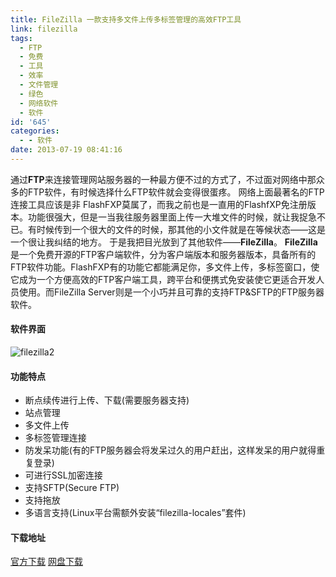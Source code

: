 ```yaml
---
title: FileZilla 一款支持多文件上传多标签管理的高效FTP工具
link: filezilla
tags:
  - FTP
  - 免费
  - 工具
  - 效率
  - 文件管理
  - 绿色
  - 网络软件
  - 软件
id: '645'
categories:
  - - 软件
date: 2013-07-19 08:41:16
---
```


通过**FTP**来连接管理网站服务器的一种最方便不过的方式了，不过面对网络中那众多的FTP软件，有时候选择什么FTP软件就会变得很蛋疼。 网络上面最著名的FTP连接工具应该是非 FlashFXP莫属了，而我之前也是一直用的FlashfXP免注册版本。功能很强大，但是一当我往服务器里面上传一大堆文件的时候，就让我捉急不已。有时候传到一个很大的文件的时候，那其他的小文件就是在等候状态——这是一个很让我纠结的地方。 于是我把目光放到了其他软件——**FileZilla**。 **FileZilla**是一个免费开源的FTP客户端软件，分为客户端版本和服务器版本，具备所有的FTP软件功能。FlashFXP有的功能它都能满足你，多文件上传，多标签窗口，使它成为一个方便高效的FTP客户端工具，跨平台和便携式免安装使它更适合开发人员使用。而FileZilla Server则是一个小巧并且可靠的支持FTP&SFTP的FTP服务器软件。

#### 软件界面

![filezilla2](http://vsnote.test/wp-content/uploads/2013/07/filezilla2.png)

#### 功能特点

*   断点续传进行上传、下载(需要服务器支持)
*   站点管理
*   多文件上传
*   多标签管理连接
*   防发呆功能(有的FTP服务器会将发呆过久的用户赶出，这样发呆的用户就得重复登录)
*   可进行SSL加密连接
*   支持SFTP(Secure FTP)
*   支持拖放
*   多语言支持(Linux平台需额外安装“filezilla-locales”套件)

#### 下载地址

[官方下载](http://jaist.dl.sourceforge.net/project/filezilla/FileZilla_Client/3.7.1.1/FileZilla_3.7.1.1_win32.zip) [网盘下载](http://pan.baidu.com/share/link?shareid=3069760042&uk=1796312283)